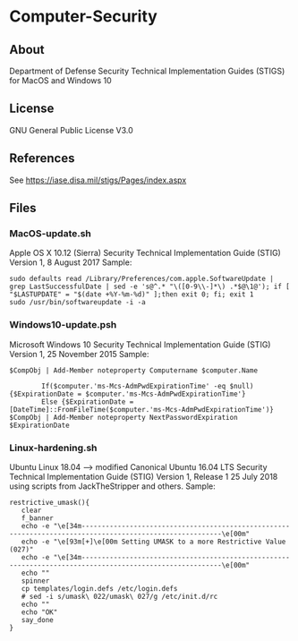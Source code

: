 # Computer-Security

## About
Department of Defense Security Technical Implementation Guides (STIGS) for MacOS and Windows 10 
## License
GNU General Public License V3.0
## References
See https://iase.disa.mil/stigs/Pages/index.aspx
## Files
### MacOS-update.sh
Apple OS X 10.12 (Sierra) Security Technical Implementation Guide (STIG) Version 1, 8 August 2017
Sample:
```
sudo defaults read /Library/Preferences/com.apple.SoftwareUpdate | grep LastSuccessfulDate | sed -e 's@^.* "\([0-9\\-]*\) .*$@\1@'); if [ "$LASTUPDATE" = "$(date +%Y-%m-%d)" ];then exit 0; fi; exit 1
sudo /usr/bin/softwareupdate -i -a
```
### Windows10-update.psh
Microsoft Windows 10 Security Technical Implementation Guide (STIG) Version 1, 25 November 2015
Sample:
```
$CompObj | Add-Member noteproperty Computername $computer.Name
      
        If($computer.'ms-Mcs-AdmPwdExpirationTime' -eq $null){$ExpirationDate = $computer.'ms-Mcs-AdmPwdExpirationTime'}
        Else {$ExpirationDate = [DateTime]::FromFileTime($computer.'ms-Mcs-AdmPwdExpirationTime')} 
$CompObj | Add-Member noteproperty NextPasswordExpiration $ExpirationDate
```
### Linux-hardening.sh
Ubuntu Linux 18.04 --> modified Canonical Ubuntu 16.04 LTS Security Technical Implementation Guide (STIG) Version 1, Release 1 25 July 2018 using scripts from JackTheStripper and others.
Sample:
```
restrictive_umask(){
   clear
   f_banner
   echo -e "\e[34m---------------------------------------------------------------------------------------------------------\e[00m"
   echo -e "\e[93m[+]\e[00m Setting UMASK to a more Restrictive Value (027)"
   echo -e "\e[34m---------------------------------------------------------------------------------------------------------\e[00m"
   echo ""
   spinner
   cp templates/login.defs /etc/login.defs
   # sed -i s/umask\ 022/umask\ 027/g /etc/init.d/rc
   echo ""
   echo "OK"
   say_done
}
```


